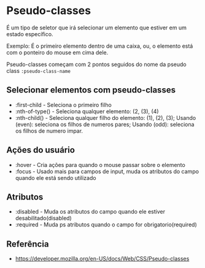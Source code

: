# Pseudo-classes

É um tipo de seletor que irá selecionar um elemento que estiver em um estado específico.

Exemplo: É o primeiro elemento dentro de uma caixa, ou, o elemento está com o ponteiro do mouse em cima dele.

Pseudo-classes começam com 2 pontos seguidos do nome da pseudo class
`:pseudo-class-name`

## Selecionar elementos com pseudo-classes

* :first-child    - Seleciona o primeiro filho
* :nth-of-type()  - Seleciona qualquer elemento: (2, (3), (4)
* :nth-child()    - Seleciona qualquer filho do elemento: (1), (2), (3); Usando (even): seleciona os filhos de numeros pares; Usando (odd): seleciona os filhos de numero impar.

## Ações do usuário

* :hover          - Cria ações para quando o mouse passar sobre o elemento 
* :focus          - Usado mais para campos de input, muda os atributos do campo quando ele está sendo utilizado

## Atributos

* :disabled       - Muda os atributos do campo quando ele estiver desabilitado(disabled)
* :required       - Muda ps atributos quando o campo for obrigatorio(required)

## Referência

* https://developer.mozilla.org/en-US/docs/Web/CSS/Pseudo-classes